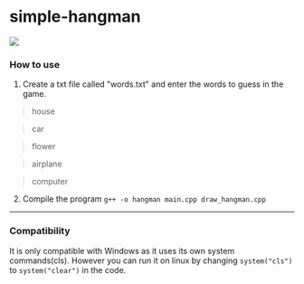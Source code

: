 # simple-hangman
![](https://i.imgur.com/T3vTfAK.gif)
### How to use
1. Create a txt file called "words.txt" and enter the words to guess in the game.
 > house

> car

> flower

> airplane

> computer

2. Compile the program `g++ -o hangman main.cpp draw_hangman.cpp`
------------

### Compatibility
It is only compatible with Windows as it uses its own system commands(cls). However you can run it on linux by changing `system("cls")` to `system("clear")` in the code.
